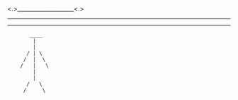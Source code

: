 <.>____________________<.>
 _________________________
  _______________________
           ____
            |
            |
          / | \ 
         /  |  \ 
        /   |   \ 
            | 
            | 
          /   \ 
         /     \ 
